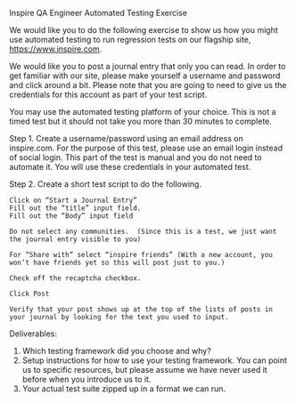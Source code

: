 Inspire QA Engineer Automated Testing Exercise

We would like you to do the following exercise to show us how you might use automated testing to run regression tests on our flagship site, https://www.inspire.com.  

We would like you to post a journal entry that only you can read.  In order to get familiar with our site, please make yourself a username and password and click around a bit.  Please note that you are going to need to give us the credentials for this account as part of your test script.

You may use the automated testing platform of your choice.  This is not a timed test but it should not take you more than 30 minutes to complete.

Step 1.  Create a username/password using an email address on inspire.com.  For the purpose of this test, please use an email login instead of social login.  This part of the test is manual and you do not need to automate it.  You will use these credentials in your automated test.

Step 2. Create a short test script to do the following.

```Log into https://www.inspire.com
Click on “Start a Journal Entry”
Fill out the “title” input field.
Fill out the “Body” input field

Do not select any communities.  (Since this is a test, we just want the journal entry visible to you)

For “Share with” select “inspire friends” (With a new account, you won’t have friends yet so this will post just to you.)

Check off the recaptcha checkbox.

Click Post

Verify that your post shows up at the top of the lists of posts in your journal by looking for the text you used to input. 
```
Deliverables:

  1. Which testing framework did you choose and why?
  2. Setup instructions for how to use your testing framework.  You can point us to specific resources, but please assume we have never used it before when you introduce us to it.
  3. Your actual test suite zipped up in a format we can run.
